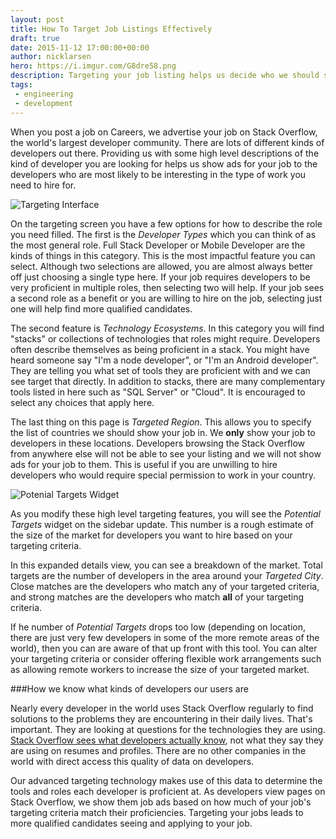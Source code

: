 ```yaml
---
layout: post
title: How To Target Job Listings Effectively
draft: true
date: 2015-11-12 17:00:00+00:00
author: nicklarsen
hero: https://i.imgur.com/G8dre58.png
description: Targeting your job listing helps us decide who we should show your job listings to.  We recently added a widget to the targeting page to help set effective targeting parameters.  This is a description of how it achieves that goal.
tags:
 - engineering
 - development
---
```


When you post a job on Careers, we advertise your job on Stack Overflow, the world's largest developer community.  There are lots of different kinds of developers out there.  Providing us with some high level descriptions of the kind of developer you are looking for helps us show ads for your job to the developers who are most likely to be interesting in the type of work you need to hire for.

![Targeting Interface](http://i.imgur.com/RqzUSuQ.png "Targeting Interface")

On the targeting screen you have a few options for how to describe the role you need filled.  The first is the _Developer Types_ which you can think of as the most general role.  Full Stack Developer or Mobile Developer are the kinds of things in this category.  This is the most impactful feature you can select.  Although two selections are allowed, you are almost always better off just choosing a single type here.  If your job requires developers to be very proficient in multiple roles, then selecting two will help.  If your job sees a second role as a benefit or you are willing to hire on the job, selecting just one will help find more qualified candidates.

The second feature is _Technology Ecosystems_.  In this category you will find "stacks" or collections of technologies that roles might require.  Developers often describe themselves as being proficient in a stack.  You might have heard someone say "I'm a node developer", or "I'm an Android developer".  They are telling you what set of tools they are proficient with and we can see target that directly.  In addition to stacks, there are many complementary tools listed in here such as "SQL Server" or "Cloud".  It is encouraged to select any choices that apply here.

The last thing on this page is _Targeted Region_.  This allows you to specify the list of countries we should show your job in.  We **only** show your job to developers in these locations.  Developers browsing the Stack Overflow from anywhere else will not be able to see your listing and we will not show ads for your job to them.  This is useful if you are unwilling to hire developers who would require special permission to work in your country.

![Potenial Targets Widget](https://imgur.com/ZVoMdHb.png "Potenial Targets Widget")

As you modify these high level targeting features, you will see the _Potential Targets_ widget on the sidebar update.  This number is a rough estimate of the size of the market for developers you want to hire based on your targeting criteria.

In this expanded details view, you can see a breakdown of the market.  Total targets are the number of developers in the area around your _Targeted City_.  Close matches are the developers who match any of your targeted criteria, and strong matches are the developers who match **all** of your targeting criteria.

If he number of _Potential Targets_ drops too low (depending on location, there are just very few developers in some of the more remote areas of the world), then you can are aware of that up front with this tool.  You can alter your targeting criteria or consider offering flexible work arrangements such as allowing remote workers to increase the size of your targeted market.

###How we know what kinds of developers our users are

Nearly every developer in the world uses Stack Overflow regularly to find solutions to the problems they are encountering in their daily lives.  That's important.  They are looking at questions for the technologies they are using.  [Stack Overflow sees what developers actually know](https://careers.stackoverflow.com/about-targeting), not what they say they are using on resumes and profiles.  There are no other companies in the world with direct access this quality of data on developers.

Our advanced targeting technology makes use of this data to determine the tools and roles each developer is proficient at.  As developers view pages on Stack Overflow, we show them job ads based on how much of your job's targeting criteria match their proficiencies.  Targeting your jobs leads to more qualified candidates seeing and applying to your job.
